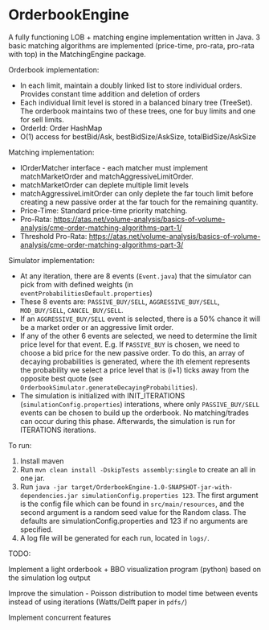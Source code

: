 # OrderbookEngine

A fully functioning LOB + matching engine implementation written in Java. 3 basic matching algorithms are implemented (price-time, pro-rata, pro-rata with top) in the MatchingEngine package.

Orderbook implementation:

- In each limit, maintain a doubly linked list to store individual orders. Provides constant time addition and deletion of orders
- Each individual limit level is stored in a balanced binary tree (TreeSet). The orderbook maintains two of these trees, one for buy limits and one for sell limits.
- OrderId: Order HashMap
- O(1) access for bestBid/Ask, bestBidSize/AskSize, totalBidSize/AskSize

Matching implementation:

- IOrderMatcher interface - each matcher must implement matchMarketOrder and matchAggressiveLimitOrder. 
- matchMarketOrder can deplete multiple limit levels
- matchAggressiveLimitOrder can only deplete the far touch limit before creating a new passive order at the far touch for the remaining quantity.
- Price-Time: Standard price-time priority matching.
- Pro-Rata: https://atas.net/volume-analysis/basics-of-volume-analysis/cme-order-matching-algorithms-part-1/
- Threshold Pro-Rata: https://atas.net/volume-analysis/basics-of-volume-analysis/cme-order-matching-algorithms-part-3/

Simulator implementation:

- At any iteration, there are 8 events (`Event.java`) that the simulator can pick from with defined weights (in `eventProbabilitiesDefault.properties`)
- These 8 events are: `PASSIVE_BUY/SELL`, `AGGRESSIVE_BUY/SELL`, `MOD_BUY/SELL`, `CANCEL_BUY/SELL`.
- If an `AGGRESSIVE_BUY/SELL` event is selected, there is a 50% chance it will be a market order or an aggressive limit order.
- If any of the other 6 events are selected, we need to determine the limit price level for that event. E.g. If `PASSIVE_BUY` is chosen, we need to choose a bid price for the new passive order. To do this, an array of decaying probabilities is generated, where the ith element represents the probability we select a price level that is (i+1) ticks away from the opposite best quote (see `OrderbookSimulator.generateDecayingProbabilities`).
- The simulation is initialized with INIT_ITERATIONS (`simulationConfig.properties`) interations, where only `PASSIVE_BUY/SELL` events can be chosen to build up the orderbook. No matching/trades can occur during this phase. Afterwards, the simulation is run for ITERATIONS iterations.


To run:

1. Install maven
2. Run `mvn clean install -DskipTests assembly:single` to create an all in one jar.
3. Run `java -jar target/OrderbookEngine-1.0-SNAPSHOT-jar-with-dependencies.jar simulationConfig.properties 123`. The first argument is the config file which can be found in `src/main/resources`, and the second argument is a random seed value for the Random class. The defaults are simulationConfig.properties and 123 if no arguments are specified.
4. A log file will be generated for each run, located in `logs/`.

TODO:

Implement a light orderbook + BBO visualization program (python) based on the simulation log output

Improve the simulation - Poisson distribution to model time between events instead of using iterations (Watts/Delft paper in `pdfs/`)

Implement concurrent features
